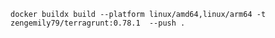 
```commandline
docker buildx build --platform linux/amd64,linux/arm64 -t zengemily79/terragrunt:0.78.1  --push .
```